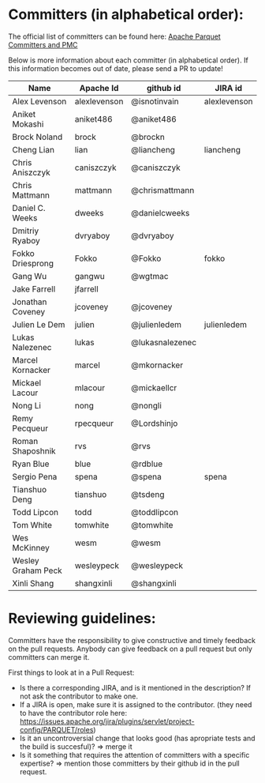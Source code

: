 <!--
  ~ Licensed to the Apache Software Foundation (ASF) under one
  ~ or more contributor license agreements.  See the NOTICE file
  ~ distributed with this work for additional information
  ~ regarding copyright ownership.  The ASF licenses this file
  ~ to you under the Apache License, Version 2.0 (the
  ~ "License"); you may not use this file except in compliance
  ~ with the License.  You may obtain a copy of the License at
  ~
  ~   http://www.apache.org/licenses/LICENSE-2.0
  ~
  ~ Unless required by applicable law or agreed to in writing,
  ~ software distributed under the License is distributed on an
  ~ "AS IS" BASIS, WITHOUT WARRANTIES OR CONDITIONS OF ANY
  ~ KIND, either express or implied.  See the License for the
  ~ specific language governing permissions and limitations
  ~ under the License.
  -->

# Committers (in alphabetical order):

The official list of committers can be found here: [Apache Parquet Committers and PMC](http://people.apache.org/committers-by-project.html#parquet)

Below is more information about each committer (in alphabetical order). If this information becomes out of date, please send a PR to update!
                                                                
| Name               | Apache Id    | github id       | JIRA id      |
|--------------------|--------------|-----------------|--------------|
| Alex Levenson      | alexlevenson | @isnotinvain    | alexlevenson |                            
| Aniket Mokashi     | aniket486    | @aniket486      |              |
| Brock Noland       | brock        | @brockn         |              |
| Cheng Lian         | lian         | @liancheng      | liancheng    |
| Chris Aniszczyk    | caniszczyk   | @caniszczyk     |              |
| Chris Mattmann     | mattmann     | @chrismattmann  |              |
| Daniel C. Weeks    | dweeks       | @danielcweeks   |              | 
| Dmitriy Ryaboy     | dvryaboy     | @dvryaboy       |              |
| Fokko Driesprong   | Fokko        | @Fokko          | fokko        |
| Gang Wu            | gangwu       | @wgtmac         |              |
| Jake Farrell       | jfarrell     |                 |              |
| Jonathan Coveney   | jcoveney     | @jcoveney       |              |
| Julien Le Dem      | julien       | @julienledem    | julienledem  |
| Lukas Nalezenec    | lukas        | @lukasnalezenec |              |
| Marcel Kornacker   | marcel       | @mkornacker     |              |
| Mickael Lacour     | mlacour      | @mickaellcr     |              |
| Nong Li            | nong         | @nongli         |              |
| Remy Pecqueur      | rpecqueur    | @Lordshinjo     |              |
| Roman Shaposhnik   | rvs          | @rvs            |              |
| Ryan Blue          | blue         | @rdblue         |              |
| Sergio Pena        | spena        | @spena          | spena        |
| Tianshuo Deng      | tianshuo     | @tsdeng         |              |
| Todd Lipcon        | todd         | @toddlipcon     |              |
| Tom White          | tomwhite     | @tomwhite       |              |
| Wes McKinney       | wesm         | @wesm           |              |
| Wesley Graham Peck | wesleypeck   | @wesleypeck     |              |
| Xinli Shang        | shangxinli   | @shangxinli     |              |


# Reviewing guidelines:
Committers have the responsibility to give constructive and timely feedback on the pull requests.
Anybody can give feedback on a pull request but only committers can merge it.

First things to look at in a Pull Request:
 - Is there a corresponding JIRA, and is it mentioned in the description? If not ask the contributor to make one.
 - If a JIRA is open, make sure it is assigned to the contributor. (they need to have the contributor role here: https://issues.apache.org/jira/plugins/servlet/project-config/PARQUET/roles)
 - Is it an uncontroversial change that looks good (has apropriate tests and the build is succesful)? => merge it
 - Is it something that requires the attention of committers with a specific expertise? => mention those committers by their github id in the pull request.
